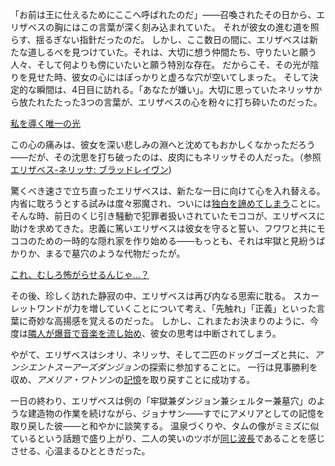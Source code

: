 <!-- title: エリザベス・ローズ・ブラッドフレイム -->
<!-- status: 生存 -->

「お前は王に仕えるためにここへ呼ばれたのだ」――召喚されたその日から、エリザベスの胸にはこの言葉が深く刻み込まれていた。
それが彼女の進む道を照らす、揺るぎない指針だったのだ。
しかし、ここ数日の間に、エリザベスは新たな道しるべを見つけていた。それは、大切に想う仲間たち、守りたいと願う人々、そして何よりも傍にいたいと願う特別な存在。
だからこそ、その光が陰りを見せた時、彼女の心にはぽっかりと虚ろな穴が空いてしまった。
そして決定的な瞬間は、4日目に訪れる。「あなたが嫌い」。大切に思っていたネリッサから放たれたたった3つの言葉が、エリザベスの心を粉々に打ち砕いたのだった。

[私を導く唯一の光](#embed:https://www.youtube.com/live/1_dhGL0K5-k?t=183)

この心の痛みは、彼女を深い悲しみの淵へと沈めてもおかしくなかっただろう――だが、その沈思を打ち破ったのは、皮肉にもネリッサその人だった。（参照 [エリザベス-ネリッサ: ブラッドレイヴン](#edge:liz-nerissa))

驚くべき速さで立ち直ったエリザベスは、新たな一日に向けて心を入れ替える。
内省に耽ろうとする試みは度々邪魔され、ついには[独白を諦めてしまう](https://www.youtube.com/live/1_dhGL0K5-k?feature=shared&t=1381)ことに。
そんな時、前日のくじ引き騒動で犯罪者扱いされていたモココが、エリザベスに助けを求めてきた。忠義に篤いエリザベスは彼女を守ると誓い、フワワと共にモココのための一時的な隠れ家を作り始める――もっとも、それは牢獄と見紛うばかりか、まるで墓穴のような代物だったが。

[これ、むしろ怖がらせるんじゃ…？](#embed:https://www.youtube.com/live/1_dhGL0K5-k?feature=shared&t=2077)

その後、珍しく訪れた静寂の中、エリザベスは再び内なる思索に耽る。
スカーレットワンドが力を増していくことについて考え、「先触れ」「正義」といった言葉に奇妙な高揚感を覚えるのだった。
しかし、これまたお決まりのように、今度は[隣人が爆音で音楽を流し始め](https://www.youtube.com/live/1_dhGL0K5-k?feature=shared&t=4393)、彼女の思考は中断されてしまう。

やがて、エリザベスはシオリ、ネリッサ、そして二匹のドッグゴーズと共に、*アンシエントスーアーズダンジョン*の探索に参加することに。
一行は見事勝利を収め、*アメリア・ワトソン*の[記憶](https://www.youtube.com/live/1_dhGL0K5-k?feature=shared&t=5881)を取り戻すことに成功する。

一日の終わり、エリザベスは例の「牢獄兼ダンジョン兼シェルター兼墓穴」のような建造物の作業を続けながら、ジョナサン――すでにアメリアとしての記憶を取り戻した彼――と和やかに談笑する。
温泉づくりや、タムの像がミミズに似ているという話題で盛り上がり、二人の笑いのツボが[同じ波長](https://www.youtube.com/live/1_dhGL0K5-k?feature=shared&t=12113)であることを感じさせる、心温まるひとときだった。